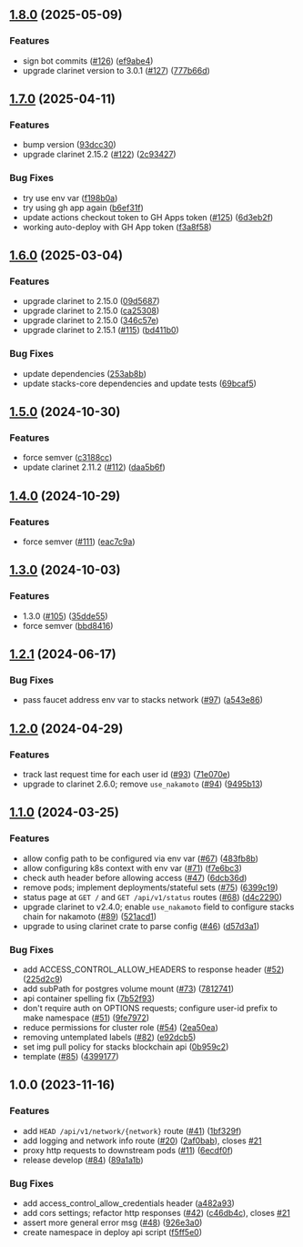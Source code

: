 ## [1.8.0](https://github.com/hirosystems/stacks-devnet-api/compare/v1.7.0...v1.8.0) (2025-05-09)


### Features

* sign bot commits ([#126](https://github.com/hirosystems/stacks-devnet-api/issues/126)) ([ef9abe4](https://github.com/hirosystems/stacks-devnet-api/commit/ef9abe4acb4a42f3bc9cefb41d9c28aa85ed6f16))
* upgrade clarinet version to 3.0.1 ([#127](https://github.com/hirosystems/stacks-devnet-api/issues/127)) ([777b66d](https://github.com/hirosystems/stacks-devnet-api/commit/777b66dffc0a226504813bc7429c680fd4e96aa7))

## [1.7.0](https://github.com/hirosystems/stacks-devnet-api/compare/v1.6.0...v1.7.0) (2025-04-11)


### Features

* bump version ([93dcc30](https://github.com/hirosystems/stacks-devnet-api/commit/93dcc3082a27f49990f76bf366795fe2ed5b3405))
* upgrade clarinet 2.15.2 ([#122](https://github.com/hirosystems/stacks-devnet-api/issues/122)) ([2c93427](https://github.com/hirosystems/stacks-devnet-api/commit/2c9342775baeb5bf2d4bd8fe87b45f9ea4675886))


### Bug Fixes

* try use env var ([f198b0a](https://github.com/hirosystems/stacks-devnet-api/commit/f198b0ae0f74fb06673319d7c927e09c7a13c084))
* try using gh app again ([b6ef31f](https://github.com/hirosystems/stacks-devnet-api/commit/b6ef31f8d28fe2d8941de603250ffad8367b91de))
* update actions checkout token to GH Apps token ([#125](https://github.com/hirosystems/stacks-devnet-api/issues/125)) ([6d3eb2f](https://github.com/hirosystems/stacks-devnet-api/commit/6d3eb2f55c6952229c55b5ea9440c8a0b0d59645))
* working auto-deploy with GH App token ([f3a8f58](https://github.com/hirosystems/stacks-devnet-api/commit/f3a8f58d41d71cdcdf6f2a7d783b084b9f850898))

## [1.6.0](https://github.com/hirosystems/stacks-devnet-api/compare/v1.5.0...v1.6.0) (2025-03-04)


### Features

* upgrade clarinet to 2.15.0 ([09d5687](https://github.com/hirosystems/stacks-devnet-api/commit/09d5687c83123e1f3d05a30bf722d2580f2790de))
* upgrade clarinet to 2.15.0 ([ca25308](https://github.com/hirosystems/stacks-devnet-api/commit/ca25308beee13f6c8ed10668bd94d2343730cd5c))
* upgrade clarinet to 2.15.0 ([346c57e](https://github.com/hirosystems/stacks-devnet-api/commit/346c57e4d8b8b102e9687001edf2582fecac33fa))
* upgrade clarinet to 2.15.1 ([#115](https://github.com/hirosystems/stacks-devnet-api/issues/115)) ([bd411b0](https://github.com/hirosystems/stacks-devnet-api/commit/bd411b0cd955bad03e4a976447c53146422e0a77))


### Bug Fixes

* update dependencies ([253ab8b](https://github.com/hirosystems/stacks-devnet-api/commit/253ab8bad670de333e78e863d275482fa5b018bd))
* update stacks-core dependencies and update tests ([69bcaf5](https://github.com/hirosystems/stacks-devnet-api/commit/69bcaf50ac6a68adc24e3cba9fe3c34b91bc35ff))

## [1.5.0](https://github.com/hirosystems/stacks-devnet-api/compare/v1.4.0...v1.5.0) (2024-10-30)


### Features

* force semver ([c3188cc](https://github.com/hirosystems/stacks-devnet-api/commit/c3188cc76dc5bc2d43ce31b2bccd7decc4eff697))
* update clarinet 2.11.2 ([#112](https://github.com/hirosystems/stacks-devnet-api/issues/112)) ([daa5b6f](https://github.com/hirosystems/stacks-devnet-api/commit/daa5b6f2c9cd1669a8b166fff211eaea17a0e62e))

## [1.4.0](https://github.com/hirosystems/stacks-devnet-api/compare/v1.3.0...v1.4.0) (2024-10-29)


### Features

* force semver ([#111](https://github.com/hirosystems/stacks-devnet-api/issues/111)) ([eac7c9a](https://github.com/hirosystems/stacks-devnet-api/commit/eac7c9acfbb7313e8c485b48e01920ad8218e5fd))

## [1.3.0](https://github.com/hirosystems/stacks-devnet-api/compare/v1.2.1...v1.3.0) (2024-10-03)


### Features

* 1.3.0 ([#105](https://github.com/hirosystems/stacks-devnet-api/issues/105)) ([35dde55](https://github.com/hirosystems/stacks-devnet-api/commit/35dde552b5c9aa0644aaa343ae077e758ac61df2))
* force semver ([bbd8416](https://github.com/hirosystems/stacks-devnet-api/commit/bbd84167f61e48b567bc924bb99176dd27ca0337))

## [1.2.1](https://github.com/hirosystems/stacks-devnet-api/compare/v1.2.0...v1.2.1) (2024-06-17)


### Bug Fixes

* pass faucet address env var to stacks network ([#97](https://github.com/hirosystems/stacks-devnet-api/issues/97)) ([a543e86](https://github.com/hirosystems/stacks-devnet-api/commit/a543e86579f686dbaba2c93e94fd9bbb2c16971b))

## [1.2.0](https://github.com/hirosystems/stacks-devnet-api/compare/v1.1.0...v1.2.0) (2024-04-29)


### Features

* track last request time for each user id ([#93](https://github.com/hirosystems/stacks-devnet-api/issues/93)) ([71e070e](https://github.com/hirosystems/stacks-devnet-api/commit/71e070e818cd2774deb3a01380d4cc399a061da3))
* upgrade to clarinet 2.6.0; remove `use_nakamoto` ([#94](https://github.com/hirosystems/stacks-devnet-api/issues/94)) ([9495b13](https://github.com/hirosystems/stacks-devnet-api/commit/9495b1366db05c6b87496f58a456ae89da3836db))

## [1.1.0](https://github.com/hirosystems/stacks-devnet-api/compare/v1.0.0...v1.1.0) (2024-03-25)


### Features

* allow config path to be configured via env var ([#67](https://github.com/hirosystems/stacks-devnet-api/issues/67)) ([483fb8b](https://github.com/hirosystems/stacks-devnet-api/commit/483fb8b92a4b4b53f3a8169d4b90c989d0757e54))
* allow configuring k8s context with env var ([#71](https://github.com/hirosystems/stacks-devnet-api/issues/71)) ([f7e6bc3](https://github.com/hirosystems/stacks-devnet-api/commit/f7e6bc3b4708b764a8aa3ea0f9f255577686cc86))
* check auth header before allowing access ([#47](https://github.com/hirosystems/stacks-devnet-api/issues/47)) ([6dcb36d](https://github.com/hirosystems/stacks-devnet-api/commit/6dcb36d2845993cd322b0c0dd1f6f9ce6d61f218))
* remove pods; implement deployments/stateful sets ([#75](https://github.com/hirosystems/stacks-devnet-api/issues/75)) ([6399c19](https://github.com/hirosystems/stacks-devnet-api/commit/6399c19231ee12f7f7bdb3ed2fa90ece3c0e4000))
* status page at `GET /` and `GET /api/v1/status` routes ([#68](https://github.com/hirosystems/stacks-devnet-api/issues/68)) ([d4c2290](https://github.com/hirosystems/stacks-devnet-api/commit/d4c2290580c0866164bbd67a6f3ca6ef7c7e17f3))
* upgrade clarinet to v2.4.0; enable `use_nakamoto` field to configure stacks chain for nakamoto ([#89](https://github.com/hirosystems/stacks-devnet-api/issues/89)) ([521acd1](https://github.com/hirosystems/stacks-devnet-api/commit/521acd12d61ec6f33c520bd38e4391dc0c09ce4f))
* upgrade to using clarinet crate to parse config  ([#46](https://github.com/hirosystems/stacks-devnet-api/issues/46)) ([d57d3a1](https://github.com/hirosystems/stacks-devnet-api/commit/d57d3a1ba73e89a84e793e49bb4c85e0ce429e16))


### Bug Fixes

* add ACCESS_CONTROL_ALLOW_HEADERS to response header ([#52](https://github.com/hirosystems/stacks-devnet-api/issues/52)) ([225d2c9](https://github.com/hirosystems/stacks-devnet-api/commit/225d2c9d4d200528a64401418922c163a7c45350))
* add subPath for postgres volume mount ([#73](https://github.com/hirosystems/stacks-devnet-api/issues/73)) ([7812741](https://github.com/hirosystems/stacks-devnet-api/commit/781274127c8fb7d6a8ee95d4d92218e650b9c01e))
* api container spelling fix ([7b52f93](https://github.com/hirosystems/stacks-devnet-api/commit/7b52f93e82d46d1bb127dcc8f9c8c095f3426dc2))
* don't require auth on OPTIONS requests; configure user-id prefix to make namespace ([#51](https://github.com/hirosystems/stacks-devnet-api/issues/51)) ([9fe7972](https://github.com/hirosystems/stacks-devnet-api/commit/9fe79725c6f8935222c9f291d6f2e591731d64c8))
* reduce permissions for cluster role ([#54](https://github.com/hirosystems/stacks-devnet-api/issues/54)) ([2ea50ea](https://github.com/hirosystems/stacks-devnet-api/commit/2ea50eaef6097c582ee103665d8c49e916b45bcd))
* removing untemplated labels ([#82](https://github.com/hirosystems/stacks-devnet-api/issues/82)) ([e92dcb5](https://github.com/hirosystems/stacks-devnet-api/commit/e92dcb57d1e0ad5b1a11fc1403daf06f10706da9))
* set img pull policy for stacks blockchain api ([0b959c2](https://github.com/hirosystems/stacks-devnet-api/commit/0b959c2df4ecbe52a4379112eed137031365c251))
* template ([#85](https://github.com/hirosystems/stacks-devnet-api/issues/85)) ([4399177](https://github.com/hirosystems/stacks-devnet-api/commit/4399177d702d4f8865ebf410cbbc1280a2706f72))

## 1.0.0 (2023-11-16)


### Features

* add `HEAD /api/v1/network/{network}` route ([#41](https://github.com/hirosystems/stacks-devnet-api/issues/41)) ([1bf329f](https://github.com/hirosystems/stacks-devnet-api/commit/1bf329f740634805679cb9c5db18c0c0214f3c7d))
* add logging and network info route ([#20](https://github.com/hirosystems/stacks-devnet-api/issues/20)) ([2af0bab](https://github.com/hirosystems/stacks-devnet-api/commit/2af0bab90f8fb174adffb5050a23fc38e5702daf)), closes [#21](https://github.com/hirosystems/stacks-devnet-api/issues/21)
* proxy http requests to downstream pods ([#11](https://github.com/hirosystems/stacks-devnet-api/issues/11)) ([6ecdf0f](https://github.com/hirosystems/stacks-devnet-api/commit/6ecdf0fbe57cfea15c477828f1b8299356ecc442))
* release develop ([#84](https://github.com/hirosystems/stacks-devnet-api/issues/84)) ([89a1a1b](https://github.com/hirosystems/stacks-devnet-api/commit/89a1a1b36aaddf87491a724de7311c9c503d54b7))


### Bug Fixes

* add access_control_allow_credentials header ([a482a93](https://github.com/hirosystems/stacks-devnet-api/commit/a482a93ca610fbad6295f8007d59d9c6b05db42d))
* add cors settings; refactor http responses ([#42](https://github.com/hirosystems/stacks-devnet-api/issues/42)) ([c46db4c](https://github.com/hirosystems/stacks-devnet-api/commit/c46db4cd1b07e76b58b9ba330b11aeb4016f78ac)), closes [#21](https://github.com/hirosystems/stacks-devnet-api/issues/21)
* assert more general error msg ([#48](https://github.com/hirosystems/stacks-devnet-api/issues/48)) ([926e3a0](https://github.com/hirosystems/stacks-devnet-api/commit/926e3a00ecf7070b924863b0760dc2e4fad2c9e3))
* create namespace in deploy api script ([f5ff5e0](https://github.com/hirosystems/stacks-devnet-api/commit/f5ff5e0a387ad8bd3ff04935e6510c60bbc81af0))
